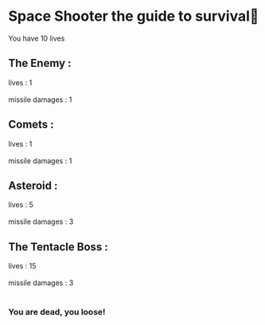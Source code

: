 ﻿# Space Shooter the guide to survival👾

You have 10 lives

## The Enemy :
lives : 1
<br/><br/>
missile damages : 1

## Comets :
lives : 1
<br/><br/>
missile damages : 1

## Asteroid :
lives : 5
<br/><br/>
missile damages : 3
 
## The Tentacle Boss :
lives : 15
<br/><br/>
missile damages : 3
<br/><br/>

### You are dead, you loose!
